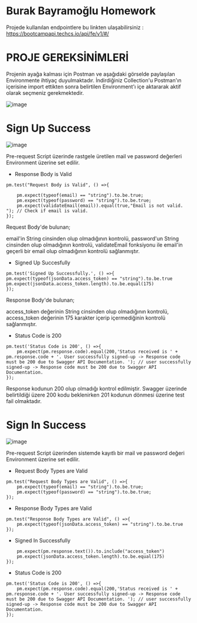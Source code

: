 # Burak Bayramoğlu Homework

Projede kullanılan endpointlere bu linkten ulaşabilirsiniz : https://bootcampapi.techcs.io/api/fe/v1/#/

# PROJE GEREKSİNİMLERİ

Projenin ayağa kalması için Postman ve aşağıdaki görselde paylaşılan Environmente ihtiyaç duyulmaktadır. İndirdiğiniz Collection'u Postman'ın içerisine import ettikten sonra belirtilen Environment'ı içe aktararak aktif olarak seçmeniz gerekmektedir.

![image](https://user-images.githubusercontent.com/13181041/149616456-e64d9f8d-4834-40dd-be23-5900c37a10d6.png)




# Sign Up Success
![image](https://user-images.githubusercontent.com/13181041/149616657-be020cfa-32cf-4159-9e7f-e2f796aa898b.png)

Pre-request Script üzerinde rastgele üretilen mail ve password değerleri Environment üzerine set edilir.

- Response Body is Valid
```
pm.test("Request Body is Valid", () =>{
    
    pm.expect(typeof(email) == "string").to.be.true;
    pm.expect(typeof(password) == "string").to.be.true;
    pm.expect(validateEmail(email)).equal(true,"Email is not valid. "); // Check if email is valid.
});
```

Request Body'de bulunan;

email'in String cinsinden olup olmadığının kontrolü,
password'un String cinsinden olup olmadığının kontrolü,
validateEmail fonksiyonu ile email'in geçerli bir email olup olmadığının kontrolü sağlanmıştır.



- Signed Up Succesfully
```
pm.test('Signed Up Successfully.', () =>{
pm.expect(typeof(jsonData.access_token) == "string").to.be.true
pm.expect(jsonData.access_token.length).to.be.equal(175)
});
```

Response Body'de bulunan;

access_token değerinin String cinsinden olup olmadığının kontrolü,
access_token değerinin 175 karakter içerip içermediğinin kontrolü sağlanmıştır.



- Status Code is 200
```
pm.test('Status Code is 200', () =>{
    pm.expect(pm.response.code).equal(200,'Status received is ' + pm.response.code + '. User successfully signed-up -> Response code must be 200 due to Swagger API Documentation. '); // user successfully signed-up -> Response code must be 200 due to Swagger API Documentation. 
});
```
Response kodunun 200 olup olmadığı kontrol edilmiştir. Swagger üzerinde belirtildiği üzere 200 kodu beklenirken 201 kodunun dönmesi üzerine test fail olmaktadır.

# Sign In Success
![image](https://user-images.githubusercontent.com/13181041/149617747-8c976763-b27e-47d3-941b-ccf86adba97d.png)

Pre-request Script üzerinden sistemde kayıtlı bir mail ve password değeri Environment üzerine set edilir.


- Request Body Types are Valid
```
pm.test("Request Body Types are Valid", () =>{
    pm.expect(typeof(email) == "string").to.be.true;
    pm.expect(typeof(password) == "string").to.be.true;
});
```
- Response Body Types are Valid
```
pm.test("Response Body Types are Valid", () =>{
    pm.expect(typeof(jsonData.access_token) == "string").to.be.true
});
```
- Signed In Successfully
```
    pm.expect(pm.response.text()).to.include("access_token")
    pm.expect(jsonData.access_token.length).to.be.equal(175)
});
```
- Status Code is 200
```
pm.test('Status Code is 200', () =>{
    pm.expect(pm.response.code).equal(200,'Status received is ' + pm.response.code + '. User successfully signed-up -> Response code must be 200 due to Swagger API Documentation. '); // user successfully signed-up -> Response code must be 200 due to Swagger API Documentation. 
});
```
